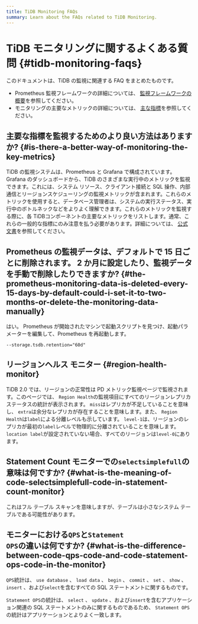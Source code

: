 ```yaml
---
title: TiDB Monitoring FAQs
summary: Learn about the FAQs related to TiDB Monitoring.
---
```


# TiDB モニタリングに関するよくある質問 {#tidb-monitoring-faqs}

このドキュメントは、TiDB の監視に関連する FAQ をまとめたものです。

-   Prometheus 監視フレームワークの詳細については、 [監視フレームワークの概要](/tidb-monitoring-framework.md)を参照してください。
-   モニタリングの主要なメトリックの詳細については、 [主な指標](/grafana-overview-dashboard.md)を参照してください。

## 主要な指標を監視するためのより良い方法はありますか? {#is-there-a-better-way-of-monitoring-the-key-metrics}

TiDB の監視システムは、Prometheus と Grafana で構成されています。 Grafana のダッシュボードから、TiDB のさまざまな実行中のメトリックを監視できます。これには、システム リソース、クライアント接続と SQL 操作、内部通信とリージョンスケジューリングの監視メトリックが含まれます。これらのメトリックを使用すると、データベース管理者は、システムの実行ステータス、実行中のボトルネックなどをよりよく理解できます。これらのメトリックを監視する際に、各 TiDBコンポーネントの主要なメトリックをリストします。通常、これらの一般的な指標にのみ注意を払う必要があります。詳細については、 [公式文書](/grafana-overview-dashboard.md)を参照してください。

## Prometheus の監視データは、デフォルトで 15 日ごとに削除されます。 2 か月に設定したり、監視データを手動で削除したりできますか? {#the-prometheus-monitoring-data-is-deleted-every-15-days-by-default-could-i-set-it-to-two-months-or-delete-the-monitoring-data-manually}

はい。 Prometheus が開始されたマシンで起動スクリプトを見つけ、起動パラメーターを編集して、Prometheus を再起動します。

```config
--storage.tsdb.retention="60d"
```

## リージョンヘルス モニター {#region-health-monitor}

TiDB 2.0 では、リージョンの正常性は PD メトリック監視ページで監視されます。このページでは、 `Region Health`の監視項目にすべてのリージョンレプリカ ステータスの統計が表示されます。 `miss`はレプリカが不足していることを意味し、 `extra`は余分なレプリカが存在することを意味します。また、 `Region Health`は`label`による分離レベルも示しています。 `level-1`は、リージョンのレプリカが最初の`label`レベルで物理的に分離されていることを意味します。 `location label`が設定されていない場合、すべてのリージョンは`level-0`にあります。

## Statement Count モニターでの<code>selectsimplefull</code>の意味は何ですか? {#what-is-the-meaning-of-code-selectsimplefull-code-in-statement-count-monitor}

これはフル テーブル スキャンを意味しますが、テーブルは小さなシステム テーブルである可能性があります。

## モニターにおける<code>QPS</code>と<code>Statement OPS</code>の違いは何ですか? {#what-is-the-difference-between-code-qps-code-and-code-statement-ops-code-in-the-monitor}

`QPS`統計は、 `use database` 、 `load data` 、 `begin` 、 `commit` 、 `set` 、 `show` 、 `insert` 、および`select`を含むすべての SQL ステートメントに関するものです。

`Statement OPS`の統計は、 `select` 、 `update` 、および`insert`を含むアプリケーション関連の SQL ステートメントのみに関するものであるため、 `Statement OPS`の統計はアプリケーションとよりよく一致します。

